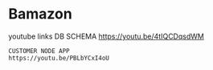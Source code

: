 # Bamazon

youtube links
	DB SCHEMA
	https://youtu.be/4tIQCDqsdWM

	CUSTOMER NODE APP
	https://youtu.be/PBLbYCxI4oU